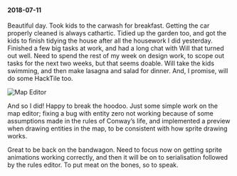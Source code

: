 #### 2018-07-11

Beautiful day. Took kids to the carwash for breakfast. Getting the car properly cleaned is always cathartic. Tidied up the garden too, and got the kids to finish tidying the house after all the housework I did yesterday. Finished a few big tasks at work, and had a long chat with Will that turned out well. Need to spend the rest of my week on design work, to scope out tasks for the next two weeks, but that seems doable. Will take the kids swimming, and then make lasagna and salad for dinner. And, I promise, will do some HackTile too.

![Map Editor](/assets/map_editor.png)

And so I did! Happy to break the hoodoo. Just some simple work on the map editor; fixing a bug with entity zero not working because of some assumptions made in the rules of Conway’s life, and implemented a preview when drawing entities in the map, to be consistent with how sprite drawing works.

Great to be back on the bandwagon. Need to focus now on getting sprite animations working correctly, and then it will be on to serialisation followed by the rules editor. To put meat on the bones, so to speak.